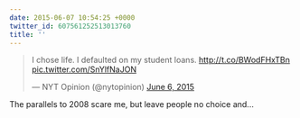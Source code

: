 ```yaml
---
date: 2015-06-07 10:54:25 +0000
twitter_id: 607561252513013760
title: ''
---
```


<blockquote class="twitter-tweet"><p lang="en" dir="ltr">I chose life. I defaulted on my student loans. <a href="http://t.co/BWodFHxTBn">http://t.co/BWodFHxTBn</a> <a href="http://t.co/SnYlfNaJON">pic.twitter.com/SnYlfNaJON</a></p>&mdash; NYT Opinion (@nytopinion) <a href="https://twitter.com/nytopinion/status/607255772888764416?ref_src=twsrc%5Etfw">June 6, 2015</a></blockquote>
<script async src="https://platform.twitter.com/widgets.js" charset="utf-8"></script>

The parallels to 2008 scare me, but leave people no choice and... 
